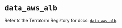 # `data_aws_alb`

Refer to the Terraform Registory for docs: [`data_aws_alb`](https://registry.terraform.io/providers/hashicorp/aws/5.9.0/docs/data-sources/alb).
